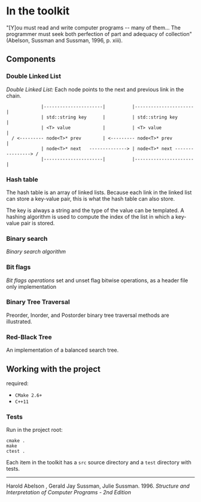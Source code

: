 # In the toolkit

"[Y]ou must read and write computer programs -- many of them... The programmer must seek both perfection of part and adequacy of collection" (Abelson, Sussman and Sussman, 1996, p. xiii).

## Components

### Double Linked List

*Double Linked List:* Each node points to the next and previous link in the chain.
    
```
             |----------------------|          |----------------------|
             | std::string key      |          | std::string key      |
             | <T> value            |          | <T> value            |
  / <--------- node<T>* prev        | <--------- node<T>* prev        |
             | node<T>* next   --------------> | node<T>* next ----------------> /
             |----------------------|          |----------------------|
```

### Hash table

The hash table is an array of linked lists. Because each link in the linked list can store a key-value pair, this is what the hash table can also store.

The key is always a string and the type of the value can be templated. A hashing algorithm is used to compute the index of the list in which a key-value pair is stored.

### Binary search

*Binary search algorithm*

### Bit flags

*Bit flags operations* set and unset flag bitwise operations, as a header file only implementation

### Binary Tree Traversal

Preorder, Inorder, and Postorder binary tree traversal methods are illustrated.

### Red-Black Tree

An implementation of a balanced search tree. 

## Working with the project

required:

- `CMake 2.6+` 
- `C++11`

### Tests

Run in the project root:

```
cmake .
make
ctest .
```

Each item in the toolkit has a `src` source directory and a `test` directory with tests.

----

Harold Abelson , Gerald Jay Sussman, Julie Sussman. 1996. *Structure and Interpretation of Computer Programs - 2nd Edition*
